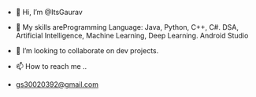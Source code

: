 - 👋 Hi, I’m @ItsGaurav

- 🌱 My skills areProgramming Language: Java, Python, C++, C#. 
     DSA, Artificial Intelligence, Machine Learning, Deep Learning.
     Android Studio
- 💞️ I’m looking to collaborate on dev projects.
- 📫 How to reach me ..
-    gs30020392@gmail.com

<!---
ItsGaurav03/ItsGaurav03 is a ✨ special ✨ repository because its `README.md` (this file) appears on your GitHub profile.
You can click the Preview link to take a look at your changes.
--->
